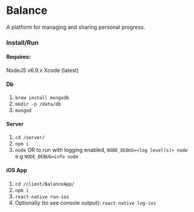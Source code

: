 # Balance
A platform for managing and sharing personal progress.

### Install/Run
#### Requires:
NodeJS v6.9.x
Xcode (latest)

#### Db
1. `brew install mongodb`
2. `mkdir -p /data/db`
3. `mongod`

#### Server
1. `cd /server/`
1. `npm i`
2. `node` OR to run with logging enabled, `NODE_DEBUG=<log level(s)> node` e.g `NODE_DEBUG=info node`

#### iOS App
1. `cd /client/BalanceApp/`
2. `npm i`
3. `react-native run-ios`
4. Optionally (to see console output): `react-native log-ios`
